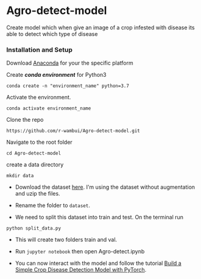 # Agro-detect-model
Create model which when give an image of a crop infested with disease its able to detect which type of disease

### Installation and Setup

Download [Anaconda](https://www.anaconda.com/products/individual#) for your the specific platform 

Create ***conda environment*** for Python3

```
conda create -n "environment_name" python=3.7
```

Activate the environment.

```
conda activate environment_name
```

Clone the repo

```
https://github.com/r-wambui/Agro-detect-model.git
```

Navigate to the root folder

```
cd Agro-detect-model
```

create a data directory

```
mkdir data
```

- Download the dataset [here](https://data.mendeley.com/datasets/tywbtsjrjv/1). I'm using the dataset without augmentation and uzip the files. 

- Rename the folder to ```dataset```.

- We need to split this dataset into train and test. On the terminal run

```
python split_data.py
```

- This will create two folders train and val.

- Run ```jupyter notebook``` then open Agro-detect.ipynb

- You can now interact with the model and follow the tutorial [Build a Simple Crop Disease Detection Model with PyTorch](https://r-wambui.github.io/Agro-detect-model/).